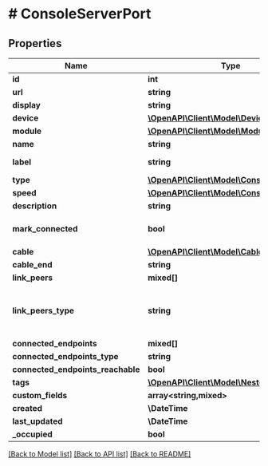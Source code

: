 # # ConsoleServerPort

## Properties

Name | Type | Description | Notes
------------ | ------------- | ------------- | -------------
**id** | **int** |  | [readonly]
**url** | **string** |  | [readonly]
**display** | **string** |  | [readonly]
**device** | [**\OpenAPI\Client\Model\Device**](Device.md) |  |
**module** | [**\OpenAPI\Client\Model\Module**](Module.md) |  | [optional]
**name** | **string** |  |
**label** | **string** | Physical label | [optional]
**type** | [**\OpenAPI\Client\Model\ConsolePortType**](ConsolePortType.md) |  | [optional]
**speed** | [**\OpenAPI\Client\Model\ConsolePortSpeed**](ConsolePortSpeed.md) |  | [optional]
**description** | **string** |  | [optional]
**mark_connected** | **bool** | Treat as if a cable is connected | [optional]
**cable** | [**\OpenAPI\Client\Model\Cable**](Cable.md) |  | [readonly]
**cable_end** | **string** |  | [readonly]
**link_peers** | **mixed[]** |  | [readonly]
**link_peers_type** | **string** | Return the type of the peer link terminations, or None. | [readonly]
**connected_endpoints** | **mixed[]** |  | [readonly]
**connected_endpoints_type** | **string** |  | [readonly]
**connected_endpoints_reachable** | **bool** |  | [readonly]
**tags** | [**\OpenAPI\Client\Model\NestedTag[]**](NestedTag.md) |  | [optional]
**custom_fields** | **array<string,mixed>** |  | [optional]
**created** | **\DateTime** |  | [readonly]
**last_updated** | **\DateTime** |  | [readonly]
**_occupied** | **bool** |  | [readonly]

[[Back to Model list]](../../README.md#models) [[Back to API list]](../../README.md#endpoints) [[Back to README]](../../README.md)

